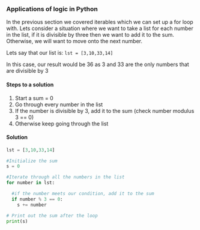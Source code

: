 ### Applications of logic in Python

In the previous section we covered iterables which we can set up a for loop with.  Lets consider a situation where we want to take a list for each number in the list, if it is divisible by three then we want to add it to the sum.  Otherwise, we will want to move onto the next number.

Lets say that our list is: `lst = [3,10,33,14]`

In this case, our result would be 36 as 3 and 33 are the only numbers that are divisible by 3

#### Steps to a solution
1. Start a sum = 0
2. Go through every number in the list
3. If the number is divisible by 3, add it to the sum (check number modulus 3 == 0)
4. Otherwise keep going through the list
#### Solution
```Python
lst = [3,10,33,14]

#Initialize the sum
s = 0

#Iterate through all the numbers in the list
for number in lst:

  #if the number meets our condition, add it to the sum
  if number % 3 == 0:
    s += number

# Print out the sum after the loop
print(s)
```

